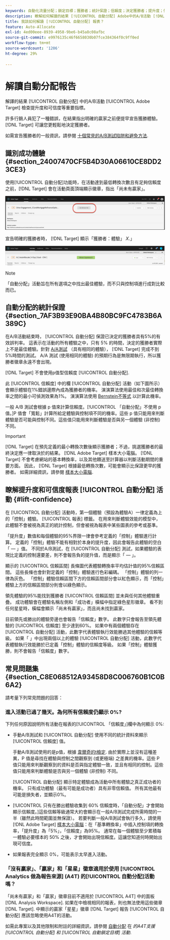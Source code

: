 ```yaml
---
keywords: 自動化流量分配；鎖定目標；獲勝者；統計保證；信賴度；決定獲勝者；提升度；信賴度；預設；預設體驗；自動分配；自動分配
description: 瞭解如何解讀的結果 [!UICONTROL 自動分配] Adobe中的A/B活動 [!DNL Target] 檢查提升度和可信度等重要指標。
title: 我該如何解讀 [!UICONTROL 自動分配] 報表？
feature: Auto-Allocate
exl-id: 4ed00eee-8939-4958-9be6-b45a8c08afbc
source-git-commit: e9976135c46f6658030b07fce384364f0c9ff0ed
workflow-type: tm+mt
source-wordcount: '1206'
ht-degree: 29%

---
```


# 解讀自動分配報告

解譯的結果 [!UICONTROL 自動分配] 中的A/B活動 [!UICONTROL Adobe Target] 檢查提升度和可信度等重要指標。

許多行銷人員犯了一種錯誤，在結果指出明確的贏家之前便提早宣告獲勝體驗。[!DNL Target] 可讓您更輕鬆地決定獲勝者。

如需宣告獲勝者的一般資訊，請參閱 [十個常見的A/B測試陷阱和避免方法](/help/main/c-activities/t-test-ab/common-ab-testing-pitfalls.md).

## 識別成功體驗 {#section_24007470CF5B4D30A06610CE8DD23CE3}

使用[!UICONTROL 自動分配]功能時，在活動達到最低轉換次數且有足夠信賴度之前，[!DNL Target] 會在活動頁面頂端顯示徽章，指出「尚未有贏家」。

![無贏家徽章](/help/main/c-activities/automated-traffic-allocation/assets/no-winner.png)

宣告明確的獲勝者時， [!DNL Target] 顯示「獲勝者：體驗」 *X*.」

![獲勝者影像](assets/winner.png)

>[!NOTE]
>
>「自動分配」活動旨在所有選項之中找出最佳體驗，而不只與控制項進行成對比較而已。

## 自動分配的統計保證 {#section_7AF3B93E90BA4B80BC9FC4783B6A389C}

在A/B活動結束時， [!UICONTROL 自動分配] 保證已決定的獲勝者具有5%的有效誤判率。 這表示在活動的所有體驗之中，只有 5% 的時間，決定的獲勝者實際上不是最佳體驗。針對 [A/A測試](/help/main/c-activities/t-test-ab/aa-testing.md) （具有相同的體驗）， [!DNL Target] 完成不到5%時間的測試。 A/A 測試 (使用相同的體驗) 的預期行為是無限期執行，所以獲勝者徽章永遠不會出現。

[!DNL Target] 不會使用p值型信賴度 [!UICONTROL 自動分配].

此 [!UICONTROL 信賴度] 中的欄 [!UICONTROL 自動分配] 活動（如下圖所示）會顯示體驗在1%錯誤邊際內成為獲勝者的機率。 演演算法使用最佳和次最佳轉換率之間的最小可偵測效果為1%。 演演算法使用 [Bernstein不等式](https://en.wikipedia.org/wiki/Bernstein_inequalities_%28probability_theory%29) 以計算此機率。

一般 A/B 測試會根據 p 值來計算信賴度。[!UICONTROL 「自動分配」不使用 p 值。]P 值會「寬鬆」計算所給定體驗與控制項不同的機率。這些 p 值只能用來判斷體驗是否可能與控制不同。這些值只能用來判斷體驗是否與另一個體驗 (非控制) 不同。

>[!IMPORTANT]
>
>[!DNL Target] 在預先定義的最小轉換次數後顯示獲勝者；不過，挑選獲勝者的最終決定應一律取決於的結果。 [!DNL Adobe Target] 樣本大小電腦。 [!DNL Target] 不會考慮網站的基本轉換率，以及其他饋送至計算器以判斷活動期間的重要方面。 因此， [!DNL Target] 根據最低轉換次數，可能會顯示比保證更早的獲勝者。 如需詳細資訊，請參閱 [樣本大小電腦](/help/main/c-activities/t-test-ab/sample-size-determination.md#section_6B8725BD704C4AFE939EF2A6B6E834E6).

## 瞭解提升度和可信度報表 [!UICONTROL 自動分配] 活動 {#lift-confidence}

在 [!UICONTROL 自動分配] 活動時，第一個體驗（預設為體驗A）一律定義為上的「控制」體驗。 [!UICONTROL 報表] 標籤。 在用來判斷體驗效能的模型中，此體驗不會被視為真正的統計控制，但會被視為報表中某些圖表的參考或基準。

「提升度」數值和每個體驗的95%界限一律會參考定義的「控制」體驗進行計算。 定義的「控制」體驗不能有相對於本身的提升度，因此會報告此體驗的空白「 — 」值。 不同於A/B測試，在 [!UICONTROL 自動分配] 測試，如果體驗的表現比定義的控制還要差，則不會報告負的提升值，而是顯示「 — 」。

顯示的 [!UICONTROL 信賴區間] 長條圖代表體驗轉換率平均估計值的95%信賴區間。 這些長條也會針對定義的「控制」體驗進行色彩編碼。 「控制」體驗的列一律為灰色。 「控制」體驗信賴區間下方的信賴區間部分會以紅色顯示，而「控制」體驗上方的信賴區間部分則會以綠色顯示。

領先體驗的95%能找到獲勝者 [!UICONTROL 信賴區間] 並未與任何其他體驗重疊。 成功體驗會在體驗名稱左側和「成功者」橫幅中指定綠色星形徽章。 看不到任何星星時，橫幅會顯示「尚未有贏家」，而且尚未找到贏家。

目前領先或勝出的體驗旁邊也會報告「信賴度」數字。 此數字只會報告至領先體驗的 [!UICONTROL 信賴度] 至少達到60%。 如果中有兩個體驗存在 [!UICONTROL 自動分配] 活動，此數字代表體驗執行效能勝過其他體驗的信賴等級。 如果「 」中出現兩個以上的體驗 [!UICONTROL 自動分配] 活動，此數字代表體驗執行效能勝於已定義「控制」體驗的信賴度等級。 如果「控制」體驗獲勝，則不會報告「信賴度」數字。

## 常見問題集 {#section_C8E068512A93458D8C006760B1C0B6A2}

請考量下列常見問題的回答：

### 進入活動已過了幾天。為何所有信賴度仍顯示 0%?

下列任何原因說明所有活動在報表的[!UICONTROL 「信賴度」]欄中為何顯示 0%:

* 手動A/B測試和 [!UICONTROL 自動分配] 使用不同的統計資料來顯示 [!UICONTROL 信賴度] 值。

  手動A/B測試使用的是p值，根據 [韋爾奇的t檢定](https://en.wikipedia.org/wiki/Welch%27s_t-test). 由於實際上並沒有這種差異，P 值是尋找在體驗與控制之間觀察到 (或更極端) 之差異的機率。這些 P 值只能用來判斷觀察到的資料是否與指定體驗一致，並且有相同的控制。這些值只能用來判斷體驗是否與另一個體驗 (非控制) 不同。

  [!UICONTROL 自動分配] 顯示特定體驗成為活動中所有體驗之真正成功者的機率。 只有成功體驗（最有可能是成功者）具有非零信賴值。 所有其他最有可能是損失者，並顯示0%。

* [!UICONTROL 只有在勝出體驗收集到 60% 信賴度時，「自動分配」才會開始顯示信賴度。]這些信賴等級通常大約會顯示在一般A/B測試完成所需時間的一半（雖然此時間範圍並無保證）。 若要判斷一般A/B測試會執行多久，請使用 [!DNL Adobe Target] [樣本大小電腦](/help/main/c-activities/t-test-ab/sample-size-determination.md#section_6B8725BD704C4AFE939EF2A6B6E834E6)：在「基準轉換率」中插入控制項的轉換率，「提升度」為「5%」，「信賴度」為95%。 通常在每一個體驗至少累積每一體驗必要樣本的 50% 之後，才會開始出現信賴度。這讓您知道何時開始出現可信度。

* 如果報表完全顯示 0%，可能表示太早進入活動。

### 「沒有贏家」、「贏家」和「星星」徽章適用於使用 [!UICONTROL Analytics 做為報告來源] (A4T) 的[!UICONTROL 自動分配]活動嗎？

「尚未有贏家」和「贏家」徽章目前不適用於 [!UICONTROL A4T] 中的面板 [!DNL Analysis Workspace]. 如果在中檢視相同的報表，則也無法使用這些徽章 [!DNL Target]. 中顯示的贏家「星星」徽章 [!DNL Target] 報告 [!UICONTROL 自動分配] 應該忽略使用A4T的活動。

如需此專案以及其他限制和附註的詳細資訊，請參閱 [自動分配](/help/main/c-integrating-target-with-mac/a4t/a4t-at-aa.md#aa) 在 *的A4T支援 [!UICONTROL 自動分配] 和 [!UICONTROL 自動鎖定目標] 活動*.


